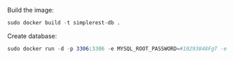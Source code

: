 
Build the image:
```s
sudo docker build -t simplerest-db .
```

Create database:
```s
sudo docker run -d -p 3306:3306 -e MYSQL_ROOT_PASSWORD=#10293848FgT -e MYSQL_DATABASE=simplerest simplerest-db
```
